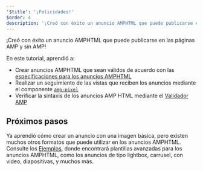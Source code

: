 ```yaml
---
'$title': '¡Felicidades!'
$order: 4
description: '¡Creó con éxito un anuncio AMPHTML que puede publicarse en las páginas AMP y sin AMP! En este tutorial, aprendió a: Crear un anuncio AMPHTML que sea válido de acuerdo con ...'
---
```


¡Creó con éxito un anuncio AMPHTML que puede publicarse en las páginas AMP y sin AMP!

En este tutorial, aprendió a:

- Crear anuncios AMPHTML que sean válidos de acuerdo con las [especificaciones para los anuncios AMPHTML](../../../../documentation/guides-and-tutorials/learn/a4a_spec.md)
- Realizar un seguimiento de las vistas que reciben los anuncios mediante el componente [`amp-pixel`](../../../../documentation/components/reference/amp-pixel.md)
- Verificar la sintaxis de los anuncios AMP HTML mediante el [Validador AMP](https://validator.ampproject.org/#htmlFormat=AMP4ADS)

## Próximos pasos

Ya aprendió cómo crear un anuncio con una imagen básica, pero existen muchos otros formatos que puede utilizar en los anuncios AMPHTML. Consulte los [Ejemplos](../../../../documentation/examples/index.html), donde encontrará plantillas avanzadas para los anuncios AMPHTML, como los anuncios de tipo lightbox, carrusel, con video, diapositivas, y muchos más.
